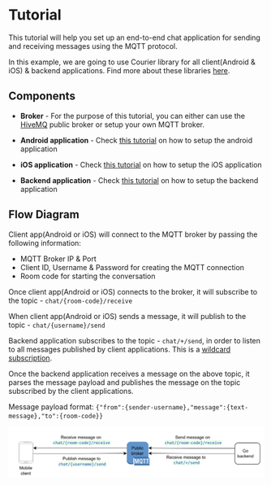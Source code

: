 # Tutorial

This tutorial will help you set up an end-to-end chat application for sending and receiving messages using the MQTT protocol.

In this example, we are going to use Courier library for all client(Android & iOS) & backend applications. Find more about these libraries [here](/#docs).

## Components

- **Broker** - For the purpose of this tutorial, you can either can use the [HiveMQ](https://www.hivemq.com/public-mqtt-broker/) public broker or setup your own MQTT broker.

- **Android application** - Check [this tutorial](AndroidSetup) on how to setup the android application

- **iOS application** - Check [this tutorial](iOSSetup) on how to setup the iOS application

- **Backend application** - Check [this tutorial](GoSetup) on how to setup the backend application

## Flow Diagram

Client app(Android or iOS) will connect to the MQTT broker by passing the following information:

- MQTT Broker IP & Port
- Client ID, Username & Password for creating the MQTT connection
- Room code for starting the conversation

Once client app(Android or iOS) connects to the broker, it will subscribe to the topic - `chat/{room-code}/receive`

When client app(Android or iOS) sends a message, it will publish to the topic - `chat/{username}/send`

Backend application subscribes to the topic - `chat/+/send`, in order to listen to all messages published by client applications. This is a [wildcard subscription][1].

Once the backend application receives a message on the above topic, it parses the message payload and publishes the message on the topic subscribed by the client applications.

Message payload format: `{"from":{sender-username},"message":{text-message},"to":{room-code}}`

![Diagram](../static/img/tutorial/flow-diagram.png)

[1]: https://www.hivemq.com/blog/mqtt-essentials-part-5-mqtt-topics-best-practices/